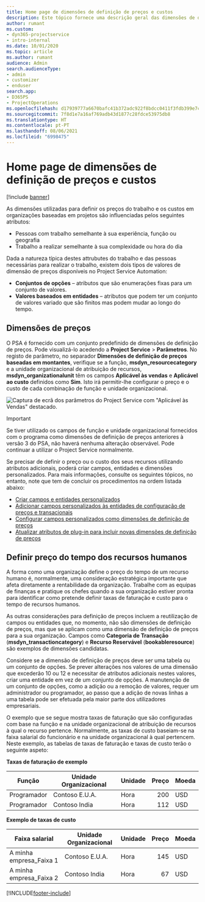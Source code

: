 ```yaml
---
title: Home page de dimensões de definição de preços e custos
description: Este tópico fornece uma descrição geral das dimensões de definição de preços.
author: rumant
ms.custom:
- dyn365-projectservice
- intro-internal
ms.date: 10/01/2020
ms.topic: article
ms.author: rumant
audience: Admin
search.audienceType:
- admin
- customizer
- enduser
search.app:
- D365PS
- ProjectOperations
ms.openlocfilehash: d17939777a6670bafc41b372adc922f8bdcc0411f3fdb399e7c9ab01eca87dd0
ms.sourcegitcommit: 7f8d1e7a16af769adb43d1877c28fdce53975db8
ms.translationtype: HT
ms.contentlocale: pt-PT
ms.lasthandoff: 08/06/2021
ms.locfileid: "6998475"
---
```

# <a name="pricing-and-costing-dimensions-home-page"></a>Home page de dimensões de definição de preços e custos

[!include [banner](../includes/psa-now-project-operations.md)]

As dimensões utilizadas para definir os preços do trabalho e os custos em organizações baseadas em projetos são influenciadas pelos seguintes atributos:

- Pessoas com trabalho semelhante à sua experiência, função ou geografia
- Trabalho a realizar semelhante à sua complexidade ou hora do dia

Dada a natureza típica destes attrubutes do trabalho e das pessoas necessárias para realizar o trabalho, existem dois tipos de valores de dimensão de preços disponíveis no Project Service Automation: 

- **Conjuntos de opções** – atributos que são enumerações fixas para um conjunto de valores.
- **Valores baseados em entidades** – atributos que podem ter um conjunto de valores variado que são finitos mas podem mudar ao longo do tempo.

## <a name="pricing-dimensions"></a>Dimensões de preços

O PSA é fornecido com um conjunto predefinido de dimensões de definição de preços. Pode visualizá-lo acedendo a **Project Service** > **Parâmetros**. No registo de parâmetro, no separador **Dimensões de definição de preços baseadas em montantes**, verifique se a função, **msdyn_resourcecategory** e a unidade organizacional de atribuição de recursos, **msdyn_organizationalunit** têm os campos **Aplicável às vendas** e **Aplicável ao custo** definidos como **Sim**. Isto irá permitir-lhe configurar o preço e o custo de cada combinação de função e unidade organizacional.

![Captura de ecrã dos parâmetros do Project Service com "Aplicável às Vendas" destacado.](media/PS-OOB-parameters.png)

> [!IMPORTANT]
> Se tiver utilizado os campos de função e unidade organizacional fornecidos com o programa como dimensões de definição de preços anteriores à versão 3 do PSA, não haverá nenhuma alteração observável. Pode continuar a utilizar o Project Service normalmente. 

Se precisar de definir o preço ou o custo dos seus recursos utilizando atributos adicionais, poderá criar campos, entidades e dimensões personalizados. Para mais informações, consulte os seguintes tópicos, no entanto, note que tem de concluir os procedimentos na ordem listada abaixo:

- [Criar campos e entidades personalizados](create-custom-fields-entities.md)
- [Adicionar campos personalizados às entidades de configuração de preços e transacionais](field-references.md)
- [Configurar campos personalizados como dimensões de definição de preços](set-up-pricing-dimensions.md)
- [Atualizar atributos de plug-in para incluir novas dimensões de definição de preços](update-plug-in-attributes.md)

## <a name="pricing-human-resource-time"></a>Definir preço do tempo dos recursos humanos
A forma como uma organização define o preço do tempo de um recurso humano é, normalmente, uma consideração estratégica importante que afeta diretamente a rentabilidade da organização. Trabalhe com as equipas de finanças e pratique os chefes quando a sua organização estiver pronta para identificar como pretende definir taxas de faturação e custo para o tempo de recursos humanos.

As outras considerações para definição de preços incluem a reutilização de campos ou entidades que, no momento, não são dimensões de definição de preços, mas que se aplicam como uma dimensão de definição de preços para a sua organização. Campos como **Categoria de Transação** (**msdyn_transactioncategory**) e **Recurso Reservável** (**bookableresource**) são exemplos de dimensões candidatas. 

Considere se a dimensão de definição de preços deve ser uma tabela ou um conjunto de opções. Se prever alterações nos valores de uma dimensão que excederão 10 ou 12 e necessitar de atributos adicionais nestes valores, criar uma entidade em vez de um conjunto de opções. A manutenção de um conjunto de opções, como a adição ou a remoção de valores, requer um administrador ou programador, ao passo que a adição de novas linhas a uma tabela pode ser efetuada pela maior parte dos utilizadores empresariais.

O exemplo que se segue mostra taxas de faturação que são configuradas com base na função e na unidade organizacional de atribuição de recursos à qual o recurso pertence. Normalmente, as taxas de custo baseiam-se na faixa salarial do funcionário e na unidade organizacional à qual pertencem. Neste exemplo, as tabelas de taxas de faturação e taxas de custo terão o seguinte aspeto:

**Taxas de faturação de exemplo**

| Função        | Unidade Organizacional    |Unidade      |Preço      |Moeda  |
| ------------|-------------|----------|----------:|----------|
| Programador   | Contoso E.U.A.  |Hora | 200|USD     |
| Programador   | Contoso India |Hora|   112|USD     |


**Exemplo de taxas de custo**

| Faixa salarial     | Unidade Organizacional    |Unidade      |Preço      |Moeda  |
| ----------------|-------------|----------|----------:|----------|
| A minha empresa_Faixa 1 | Contoso E.U.A.  |Hora | 145|USD     |
| A minha empresa_Faixa 2 | Contoso India |Hora|   67|USD     |


[!INCLUDE[footer-include](../includes/footer-banner.md)]